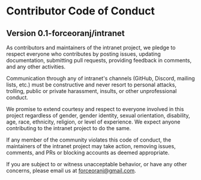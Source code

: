 # Contributor Code of Conduct
## Version 0.1-forceoranj/intranet

As contributors and maintainers of the intranet project, we pledge to respect everyone who contributes by posting issues, updating documentation, submitting pull requests, providing feedback in comments, and any other activities.

Communication through any of intranet's channels (GitHub, Discord, mailing lists, etc.) must be constructive and never resort to personal attacks, trolling, public or private harassment, insults, or other unprofessional conduct.

We promise to extend courtesy and respect to everyone involved in this project regardless of gender, gender identity, sexual orientation, disability, age, race, ethnicity, religion, or level of experience. We expect anyone contributing to the intranet project to do the same.

If any member of the community violates this code of conduct, the maintainers of the intranet project may take action, removing issues, comments, and PRs or blocking accounts as deemed appropriate.

If you are subject to or witness unacceptable behavior, or have any other concerns, please email us at [forceoranj@gmail.com](mailto:forceoranj@gmail.com).
